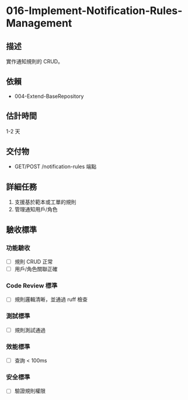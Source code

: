 # 016-Implement-Notification-Rules-Management

## 描述
實作通知規則的 CRUD。

## 依賴
- 004-Extend-BaseRepository

## 估計時間
1-2 天

## 交付物
- GET/POST /notification-rules 端點

## 詳細任務
1. 支援基於範本或工單的規則
2. 管理通知用戶/角色

## 驗收標準
### 功能驗收
- [ ] 規則 CRUD 正常
- [ ] 用戶/角色關聯正確

### Code Review 標準
- [ ] 規則邏輯清晰，並通過 ruff 檢查

### 測試標準
- [ ] 規則測試通過

### 效能標準
- [ ] 查詢 < 100ms

### 安全標準
- [ ] 驗證規則權限

